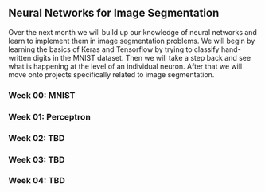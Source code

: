 ## Neural Networks for Image Segmentation

Over the next month we will build up our knowledge of neural networks and learn to implement them in image segmentation problems. We will begin by learning the basics of Keras and Tensorflow by trying to classify hand-written digits in the MNIST dataset. Then we will take a step back and see what is happening at the level of an individual neuron. After that we will move onto projects specifically related to image segmentation.

### Week 00: MNIST
### Week 01: Perceptron
### Week 02: TBD
### Week 03: TBD
### Week 04: TBD
